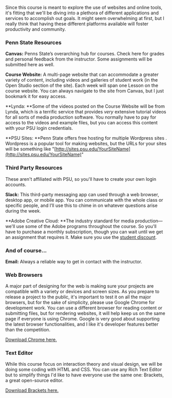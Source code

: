 Since this course is meant to explore the use of websites and online tools, it's fitting that we'll be diving into a plethora of different applications and services to accomplish out goals. It might seem overwhelming at first, but I really think that having these different platforms available will foster productivity and community.

### Penn State Resources

**Canvas:** Penns State’s overarching hub for courses. Check here for grades and personal feedback from the instructor. Some assignments will be submitted here as well.

**Course Website:** A multi-page website that can accommodate a greater variety of content, including videos and galleries of student work \(in the Open Studio section of the site\).  Each week will span one Lesson on the course website. You can always navigate to the site from Canvas, but I just bookmark it for easy access.

**Lynda: **Some of the videos posted on the Course Website will be from Lynda, which is a terrific service that provides _very_ extensive tutorial videos for all sorts of media production software. You normally have to pay for access to the videos and example files, but you can access this content with your PSU login credentials.

**PSU Sites: **Penn State offers free hosting for multiple Wordpress sites . Wordpress is a popular tool for making websites, but the URLs for your sites will be something like "[http://sites.psu.edu/YourSiteName](http://sites.psu.edu/YourSiteName)"

### Third Party Resources

These aren't affiliated with PSU, so you'll have to create your own login accounts.

**Slack:** This third-party messaging app can used through a web browser, desktop app, or mobile app. You can communicate with the whole class or specific people, and I’ll use this to chime in on whatever questions arise during the week.

**Adobe Creative Cloud: **The industry standard for media production—we'll use some of the Adobe programs throughout the course. So you'll have to purchase a monthly subscription, though you can wait until we get an assignment that requires it. Make sure you use the [student discount](http://www.adobe.com/creativecloud/buy/students.html).

### And of course...

**Email:** Always a reliable way to get in contact with the instructor.

### Web Browsers

A major part of designing for the web is making sure your projects are compatible with a variety or devices and screen sizes. As you prepare to release a project to the public, it's important to test it on all the major browsers, but for the sake of simplicity, please use Google Chrome for development work. You can use a different browser for reading content or submitting files, but for rendering websites, it will help keep us on the same page if everyone is using Chrome. Google is very good about supporting the latest browser functionalities, and I like it's developer features better than the competition.

[Download Chrome here. ](https://www.google.com/chrome/browser/desktop/)

### Text Editor

While this course focus on interaction theory and visual design, we will be doing some coding with HTML and CSS. You can use any Rich Text Editor but to simplify things I'd like to have everyone use the same one: Brackets, a great open-source editor.

[Download Brackets here.](http://brackets.io/)



